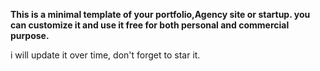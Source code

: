 **This is a minimal template of your portfolio,Agency site or startup. you can customize it and use it free for both personal and commercial purpose.**

i will update it over time, don't forget to star it.
